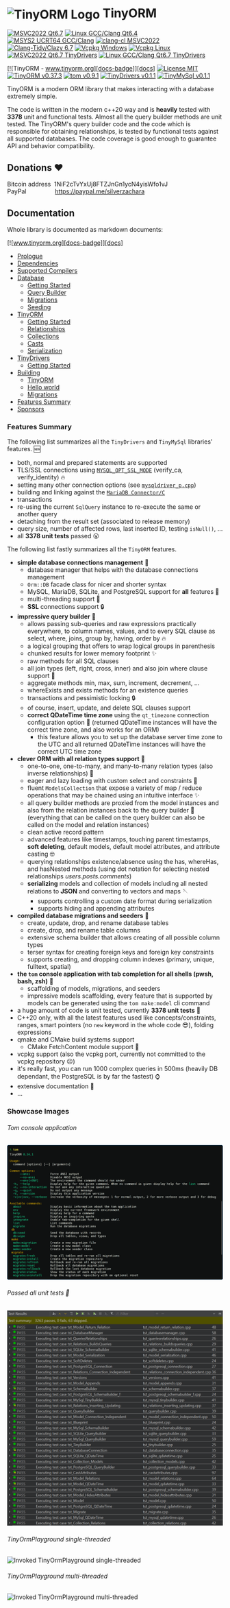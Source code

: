 <h1><img src="https://github.com/silverqx/TinyORM/blob/main/resources/icons/logo-optim.svg" width="34" height="34" alt="TinyORM Logo" align="center">&nbsp;TinyORM</h1>

[![MSVC2022 Qt6.7][action-msvc2022-qt6-badge]][action-msvc2022-qt6]
[![Linux GCC/Clang Qt6.4][action-linux-qt6-badge]][action-linux-qt6]
[![MSYS2 UCRT64 GCC/Clang][action-mingw-badge]][action-mingw]
[![clang-cl MSVC2022][action-clang-cl-badge]][action-clang-cl]
[![Clang-Tidy/Clazy 6.7][action-analyzers-qt6-badge]][action-analyzers-qt6]
[![Vcpkg Windows][action-vcpkg-windows-badge]][action-vcpkg-windows]
[![Vcpkg Linux][action-vcpkg-linux-badge]][action-vcpkg-linux]
[![MSVC2022 Qt6.7 TinyDrivers][action-msvc2022-qt6-drivers-badge]][action-msvc2022-qt6-drivers]
[![Linux GCC/Clang Qt6.7 TinyDrivers][action-linux-qt6-drivers-badge]][action-linux-qt6-drivers]

[![TinyORM - www.tinyorm.org][docs-badge]][docs]
[![License MIT][license-badge]][license]<br/>
[![TinyORM v0.37.3][version-tinyorm-badge]][docs]
[![tom v0.9.1][version-tom-badge]][docs-tom]
[![TinyDrivers v0.1.1][version-tinydrivers-badge]][docs-tinydrivers]
[![TinyMySql v0.1.1][version-tinymysql-badge]][docs-tinydrivers]

TinyORM is a modern ORM library that makes interacting with a database extremely simple.

The code is written in the modern c++20 way and is __heavily__ tested with __3378__ unit and functional tests. Almost all the query builder methods are unit tested. The TinyORM's query builder code and the code which is responsible for obtaining relationships, is tested by functional tests against all supported databases. The code coverage is good enough to guarantee API and behavior compatibility.

## Donations ❤️

Bitcoin address&nbsp;&nbsp;1NiF2cTvYxUj8FTZJnGn1ycN4yisWfo1vJ<br/>
PayPal&nbsp;&nbsp;&nbsp;&nbsp;&nbsp;&nbsp;&nbsp;&nbsp;&nbsp;&nbsp;&nbsp;&nbsp;&nbsp;&nbsp;&nbsp;&nbsp;&nbsp;https://paypal.me/silverzachara

## Documentation

Whole library is documented as markdown documents:

[![www.tinyorm.org][docs-badge]][docs]

- [Prologue](/docs/README.mdx#prologue)
- [Dependencies](/docs/dependencies.mdx#dependencies)
- [Supported Compilers](/docs/supported-compilers.mdx#supported-compilers)
- [Database](/docs/database#database)
  - [Getting Started](/docs/database/getting-started.mdx#database-getting-started)
  - [Query Builder](/docs/database/query-builder.mdx#database-query-builder)
  - [Migrations](/docs/database/migrations.mdx#database-migrations)
  - [Seeding](/docs/database/seeding.mdx#database-seeding)
- [TinyORM](/docs/tinyorm#tinyorm)
  - [Getting Started](/docs/tinyorm/getting-started.mdx#tinyorm-getting-started)
  - [Relationships](/docs/tinyorm/relationships.mdx#tinyorm-relationships)
  - [Collections](/docs/tinyorm/collections.mdx#tinyorm-collections)
  - [Casts](/docs/tinyorm/casts.mdx#tinyorm-casting)
  - [Serialization](/docs/tinyorm/serialization.mdx#tinyorm-serialization)
- [TinyDrivers](/docs/tinydrivers#tinydrivers)
  - [Getting Started](/docs/tinydrivers/getting-started.mdx#tinydrivers-getting-started)
- [Building](/docs/building#building)
  - [TinyORM](/docs/building/tinyorm.mdx#building-tinyorm)
  - [Hello world](/docs/building/hello-world.mdx#building-hello-world)
  - [Migrations](/docs/building/migrations.mdx#building-migrations)
- [Features Summary](/docs/features-summary.mdx#features-summary)
- [Sponsors](/docs/sponsors.mdx#sponsors)

### Features Summary

The following list summarizes all the `TinyDrivers` and `TinyMySql` libraries' features. 🆕

 - both, normal and prepared statements are supported
 - TLS/SSL connections using [`MYSQL_OPT_SSL_MODE`](https://dev.mysql.com/doc/c-api/9.0/en/mysql-options.html) (verify_ca, verify_identity) 🔥
 - setting many other connection options (see [`mysqldriver_p.cpp`](https://github.com/silverqx/TinyORM/blob/main/drivers/mysql/src/orm/drivers/mysql/mysqldriver_p.cpp))
 - building and linking against the [`MariaDB Connector/C`](https://mariadb.com/kb/en/mariadb-connector-c/)
 - transactions
 - re-using the current `SqlQuery` instance to re-execute the same or another query
 - detaching from the result set (associated to release memory)
 - query size, number of affected rows, last inserted ID, testing `isNull()`, ...
 - all __3378 unit tests__ passed 😮

The following list fastly summarizes all the `TinyORM` features.

- __simple database connections management__ 🧬
  - database manager that helps with the database connections management
  - `Orm::DB` facade class for nicer and shorter syntax
  - MySQL, MariaDB, SQLite, and PostgreSQL support for __all__ features 💎
  - multi-threading support 👀
  - __SSL__ connections support 🔒
- __impressive query builder__ 🔧
  - allows passing sub-queries and raw expressions practically everywhere, to column names, values, and to every SQL clause as select, where, joins, group by, having, order by 🔥
  - a logical grouping that offers to wrap logical groups in parenthesis
  - chunked results for lower memory footprint ✨
  - raw methods for all SQL clauses
  - all join types (left, right, cross, inner) and also join where clause support 🫤
  - aggregate methods min, max, sum, increment, decrement, ...
  - whereExists and exists methods for an existence queries
  - transactions and pessimistic locking 🔒
  - of course, insert, update, and delete SQL clauses support
  - __correct QDateTime time zone__ using the `qt_timezone` connection configuration option 📅 (returned QDateTime instances will have the correct time zone, and also works for an ORM)
    - this feature allows you to set up the database server time zone to the UTC and all returned QDateTime instances will have the correct UTC time zone
- __clever ORM with all relation types support__ 🎉
  - one-to-one, one-to-many, and many-to-many relation types (also inverse relationships) 🧨
  - eager and lazy loading with custom select and constraints 🚀
  - fluent `ModelsCollection` that expose a variety of map / reduce operations that may be chained using an intuitive interface ✨
  - all query builder methods are proxied from the model instances and also from the relation instances back to the query builder 🤯 (everything that can be called on the query builder can also be called on the model and relation instances)
  - clean active record pattern
  - advanced features like timestamps, touching parent timestamps, __soft deleting__, default models, default model attributes, and attribute casting 🤓
  - querying relationships existence/absence using the has, whereHas, and hasNested methods (using dot notation for selecting nested relationships _users.posts.comments_)
  - __serializing__ models and collection of models including all nested relations to __JSON__ and converting to vectors and maps 🪡
    - supports controlling a custom date format during serialization
    - supports hiding and appending attributes
- __compiled database migrations and seeders__ 🕺
  - create, update, drop, and rename database tables
  - create, drop, and rename table columns
  - extensive schema builder that allows creating of all possible column types
  - terser syntax for creating foreign keys and foreign key constraints
  - supports creating, and dropping column indexes (primary, unique, fulltext, spatial)
- __the `tom` console application with tab completion for all shells (pwsh, bash, zsh)__ 🥳
  - scaffolding of models, migrations, and seeders
  - impressive models scaffolding, every feature that is supported by models can be generated using the `tom make:model` cli command
- a huge amount of code is unit tested, currently __3378 unit tests__ 🤯
- C++20 only, with all the latest features used like concepts/constraints, ranges, smart pointers (no `new` keyword in the whole code 😎), folding expressions
- qmake and CMake build systems support
  - CMake FetchContent module support 🤙
- vcpkg support (also the vcpkg port, currently not committed to the vcpkg repository ☹️)
- it's really fast, you can run 1000 complex queries in 500ms (heavily DB dependant, the PostgreSQL is by far the fastest) ⌚
- extensive documentation 📃
- ...

### Showcase Images

###### Tom console application
![Tom console application](/docs/database/assets/img/migrations/tom_cli.png)

###### Passed all unit tests 🥳
![Passed all unit tests](/docs/assets/img/features-summary/tinyorm-passed_all_unit_tests.png)

###### TinyOrmPlayground single-threaded
![Invoked TinyOrmPlayground single-threaded](/docs/assets/img/features-summary/tinyormplayground-single-threaded.png)

###### TinyOrmPlayground multi-threaded
![Invoked TinyOrmPlayground multi-threaded](/docs/assets/img/features-summary/tinyormplayground-multi-threaded.png)

[action-msvc2022-qt6]: https://github.com/silverqx/TinyORM/actions/workflows/msvc2022-qt6.yml
[action-msvc2022-qt6-badge]: https://github.com/silverqx/TinyORM/actions/workflows/msvc2022-qt6.yml/badge.svg
[action-linux-qt6]: https://github.com/silverqx/TinyORM/actions/workflows/linux-qt6.yml
[action-linux-qt6-badge]: https://github.com/silverqx/TinyORM/actions/workflows/linux-qt6.yml/badge.svg
[action-mingw]: https://github.com/silverqx/TinyORM/actions/workflows/msys2-ucrt64.yml
[action-mingw-badge]: https://github.com/silverqx/TinyORM/actions/workflows/msys2-ucrt64.yml/badge.svg
[action-clang-cl]: https://github.com/silverqx/TinyORM/actions/workflows/clang-cl-qt6.yml
[action-clang-cl-badge]: https://github.com/silverqx/TinyORM/actions/workflows/clang-cl-qt6.yml/badge.svg
[action-analyzers-qt6]: https://github.com/silverqx/TinyORM/actions/workflows/analyzers.yml
[action-analyzers-qt6-badge]: https://github.com/silverqx/TinyORM/actions/workflows/analyzers.yml/badge.svg
[action-vcpkg-windows]: https://github.com/silverqx/TinyORM/actions/workflows/vcpkg-windows.yml
[action-vcpkg-windows-badge]: https://github.com/silverqx/TinyORM/actions/workflows/vcpkg-windows.yml/badge.svg
[action-vcpkg-linux]: https://github.com/silverqx/TinyORM/actions/workflows/vcpkg-linux.yml
[action-vcpkg-linux-badge]: https://github.com/silverqx/TinyORM/actions/workflows/vcpkg-linux.yml/badge.svg
[action-msvc2022-qt6-drivers]: https://github.com/silverqx/TinyORM/actions/workflows/msvc2022-qt6-drivers.yml
[action-msvc2022-qt6-drivers-badge]: https://github.com/silverqx/TinyORM/actions/workflows/msvc2022-qt6-drivers.yml/badge.svg
[action-linux-qt6-drivers]: https://github.com/silverqx/TinyORM/actions/workflows/linux-qt6-drivers.yml
[action-linux-qt6-drivers-badge]: https://github.com/silverqx/TinyORM/actions/workflows/linux-qt6-drivers.yml/badge.svg
[docs-badge]: https://img.shields.io/badge/Docs-www.tinyorm.org-blue
[docs]: https://www.tinyorm.org
[docs-tom]: https://www.tinyorm.org/database/migrations
[docs-tinydrivers]: https://www.tinyorm.org/tinydrivers/getting-started
[license-badge]: https://img.shields.io/github/license/silverqx/TinyORM
[license]: https://github.com/silverqx/TinyORM/blob/main/LICENSE
[version-tinyorm-badge]: https://img.shields.io/badge/TinyORM-v0.37.3-blue
[version-tom-badge]: https://img.shields.io/badge/tom-v0.9.1-blue
[version-tinydrivers-badge]: https://img.shields.io/badge/TinyDrivers-v0.1.1-blue
[version-tinymysql-badge]: https://img.shields.io/badge/TinyMySql-v0.1.1-blue
